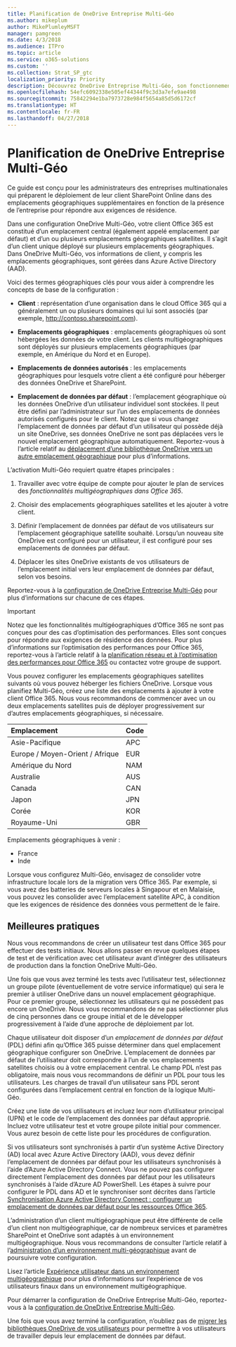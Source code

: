 ```yaml
---
title: Planification de OneDrive Entreprise Multi-Géo
ms.author: mikeplum
author: MikePlumleyMSFT
manager: pamgreen
ms.date: 4/3/2018
ms.audience: ITPro
ms.topic: article
ms.service: o365-solutions
ms.custom: ''
ms.collection: Strat_SP_gtc
localization_priority: Priority
description: Découvrez OneDrive Entreprise Multi-Géo, son fonctionnement et les emplacements géographiques disponibles pour le stockage des données.
ms.openlocfilehash: 54efc6092338e505ef44344f9c3d3a7efe9ae498
ms.sourcegitcommit: 75842294e1ba7973728e984f5654a85d5d6172cf
ms.translationtype: HT
ms.contentlocale: fr-FR
ms.lasthandoff: 04/27/2018
---
```

# <a name="plan-for-onedrive-for-business-multi-geo"></a>Planification de OneDrive Entreprise Multi-Géo

Ce guide est conçu pour les administrateurs des entreprises multinationales qui préparent le déploiement de leur client SharePoint Online dans des emplacements géographiques supplémentaires en fonction de la présence de l’entreprise pour répondre aux exigences de résidence.

Dans une configuration OneDrive Multi-Géo, votre client Office 365 est constitué d’un emplacement central (également appelé emplacement par défaut) et d’un ou plusieurs emplacements géographiques satellites. Il s’agit d’un client unique déployé sur plusieurs emplacements géographiques. Dans OneDrive Multi-Géo, vos informations de client, y compris les emplacements géographiques, sont gérées dans Azure Active Directory (AAD). 

Voici des termes géographiques clés pour vous aider à comprendre les concepts de base de la configuration :

-   **Client** : représentation d’une organisation dans le cloud Office 365 qui a généralement un ou plusieurs domaines qui lui sont associés (par exemple, http://contoso.sharepoint.com). 

-   **Emplacements géographiques** : emplacements géographiques où sont hébergées les données de votre client. Les clients multigéographiques sont déployés sur plusieurs emplacements géographiques (par exemple, en Amérique du Nord et en Europe).

-   **Emplacements de données autorisés** : les emplacements géographiques pour lesquels votre client a été configuré pour héberger des données OneDrive et SharePoint.

-   **Emplacement de données par défaut** : l’emplacement géographique où les données OneDrive d’un utilisateur individuel sont stockées. Il peut être défini par l’administrateur sur l’un des emplacements de données autorisés configurés pour le client. Notez que si vous changez l’emplacement de données par défaut d’un utilisateur qui possède déjà un site OneDrive, ses données OneDrive ne sont pas déplacées vers le nouvel emplacement géographique automatiquement. Reportez-vous à l’article relatif au [déplacement d’une bibliothèque OneDrive vers un autre emplacement géographique](move-onedrive-between-geo-locations.md) pour plus d’informations.

L’activation Multi-Géo requiert quatre étapes principales :

1.  Travailler avec votre équipe de compte pour ajouter le plan de services des _fonctionnalités multigéographiques dans Office 365_.

2.  Choisir des emplacements géographiques satellites et les ajouter à votre client.

3.  Définir l’emplacement de données par défaut de vos utilisateurs sur l’emplacement géographique satellite souhaité. Lorsqu’un nouveau site OneDrive est configuré pour un utilisateur, il est configuré pour ses emplacements de données par défaut.

4.  Déplacer les sites OneDrive existants de vos utilisateurs de l’emplacement initial vers leur emplacement de données par défaut, selon vos besoins.

Reportez-vous à la [configuration de OneDrive Entreprise Multi-Géo](multi-geo-tenant-configuration.md) pour plus d’informations sur chacune de ces étapes.

> [!IMPORTANT]
> Notez que les fonctionnalités multigéographiques d’Office 365 ne sont pas conçues pour des cas d’optimisation des performances. Elles sont conçues pour répondre aux exigences de résidence des données. Pour plus d’informations sur l’optimisation des performances pour Office 365, reportez-vous à l’article relatif à la [planification réseau et à l’optimisation des performances pour Office 365](https://support.office.com/article/e5f1228c-da3c-4654-bf16-d163daee8848) ou contactez votre groupe de support.

Vous pouvez configurer les emplacements géographiques satellites suivants où vous pouvez héberger les fichiers OneDrive. Lorsque vous planifiez Multi-Géo, créez une liste des emplacements à ajouter à votre client Office 365. Nous vous recommandons de commencer avec un ou deux emplacements satellites puis de déployer progressivement sur d’autres emplacements géographiques, si nécessaire.

<table>
<thead>
<tr class="header">
<th align="left"><strong>Emplacement</strong></th>
<th align="left"><strong>Code</strong></th>
</tr>
</thead>
<tbody>
<tr class="odd">
<td align="left">Asie-Pacifique</td>
<td align="left">APC</td>
</tr>
<tr class="even">
<td align="left">Europe / Moyen-Orient / Afrique</td>
<td align="left">EUR</td>
</tr>
<tr class="odd">
<td align="left">Amérique du Nord</td>
<td align="left">NAM</td>
</tr>
<tr class="even">
<td align="left">Australie</td>
<td align="left">AUS</td>
</tr>
<tr class="odd">
<td align="left">Canada</td>
<td align="left">CAN</td>
</tr>
<tr class="odd">
<td align="left">Japon</td>
<td align="left">JPN</td>
</tr>
<tr class="even">
<td align="left">Corée</td>
<td align="left">KOR</td>
</tr>
<tr class="odd">
<td align="left">Royaume-Uni</td>
<td align="left">GBR</td>
</tr>
</tbody>
</table>

Emplacements géographiques à venir :
  
- France
- Inde

Lorsque vous configurez Multi-Géo, envisagez de consolider votre infrastructure locale lors de la migration vers Office 365. Par exemple, si vous avez des batteries de serveurs locales à Singapour et en Malaisie, vous pouvez les consolider avec l’emplacement satellite APC, à condition que les exigences de résidence des données vous permettent de le faire.

## <a name="best-practices"></a>Meilleures pratiques

Nous vous recommandons de créer un utilisateur test dans Office 365 pour effectuer des tests initiaux. Nous allons passer en revue quelques étapes de test et de vérification avec cet utilisateur avant d’intégrer des utilisateurs de production dans la fonction OneDrive Multi-Géo.

Une fois que vous avez terminé les tests avec l’utilisateur test, sélectionnez un groupe pilote (éventuellement de votre service informatique) qui sera le premier à utiliser OneDrive dans un nouvel emplacement géographique. Pour ce premier groupe, sélectionnez les utilisateurs qui ne possèdent pas encore un OneDrive. Nous vous recommandons de ne pas sélectionner plus de cinq personnes dans ce groupe initial et de le développer progressivement à l’aide d’une approche de déploiement par lot.

Chaque utilisateur doit disposer d’un *emplacement de données par défaut* (PDL) défini afin qu’Office 365 puisse déterminer dans quel emplacement géographique configurer son OneDrive. L’emplacement de données par défaut de l’utilisateur doit correspondre à l’un de vos emplacements satellites choisis ou à votre emplacement central. Le champ PDL n’est pas obligatoire, mais nous vous recommandons de définir un PDL pour tous les utilisateurs. Les charges de travail d’un utilisateur sans PDL seront configurées dans l’emplacement central en fonction de la logique Multi-Géo.   

Créez une liste de vos utilisateurs et incluez leur nom d’utilisateur principal (UPN) et le code de l’emplacement des données par défaut approprié. Incluez votre utilisateur test et votre groupe pilote initial pour commencer. Vous aurez besoin de cette liste pour les procédures de configuration.

Si vos utilisateurs sont synchronisés à partir d’un système Active Directory (AD) local avec Azure Active Directory (AAD), vous devez définir l’emplacement de données par défaut pour les utilisateurs synchronisés à l’aide d’Azure Active Directory Connect. Vous ne pouvez pas configurer directement l’emplacement des données par défaut pour les utilisateurs synchronisés à l’aide d’Azure AD PowerShell. Les étapes à suivre pour configurer le PDL dans AD et le synchroniser sont décrites dans l’article [Synchronisation Azure Active Directory Connect : configurer un emplacement de données par défaut pour les ressources Office 365](https://docs.microsoft.com/fr-FR/azure/active-directory/connect/active-directory-aadconnectsync-feature-preferreddatalocation).

L’administration d’un client multigéographique peut être différente de celle d’un client non multigéographique, car de nombreux services et paramètres SharePoint et OneDrive sont adaptés à un environnement multigéographique. Nous vous recommandons de consulter l’article relatif à l’[administration d’un environnement multi-géographique](administering-a-multi-geo-environment.md) avant de poursuivre votre configuration.

Lisez l’article [Expérience utilisateur dans un environnement multigéographique](multi-geo-user-experience.md) pour plus d’informations sur l’expérience de vos utilisateurs finaux dans un environnement multigéographique.

Pour démarrer la configuration de OneDrive Entreprise Multi-Géo, reportez-vous à la [configuration de OneDrive Entreprise Multi-Géo](multi-geo-tenant-configuration.md).

Une fois que vous avez terminé la configuration, n’oubliez pas de [migrer les bibliothèques OneDrive de vos utilisateurs](move-onedrive-between-geo-locations.md) pour permettre à vos utilisateurs de travailler depuis leur emplacement de données par défaut.
